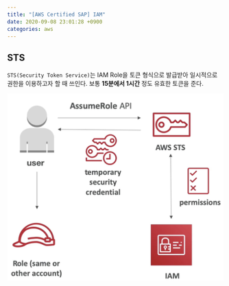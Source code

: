 ```yaml
---
title: "[AWS Certified SAP] IAM"
date: 2020-09-08 23:01:28 +0900
categories: aws
---
```


## STS

`STS(Security Token Service)`는 IAM Role을 토큰 형식으로 발급받아 일시적으로 권한을 이용하고자 할 때 쓰인다. 보통 **15분에서 1시간** 정도 유효한 토큰을 준다.

<img src="/assets/images/2020-09-08-00.png" />